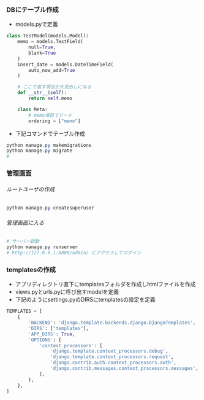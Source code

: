 ### DBにテーブル作成
- models.pyで定義
```python
class TestModel(models.Model):
    memo = models.TextField(
        null=True,
        blank=True
    )
    insert_date = models.DateTimeField(
        auto_now_add=True
    )

    # ここで返す項目が大見出しになる
    def __str__(self):
        return self.memo

    class Meta:
        # memo項目でソート
        ordering = ["memo"]
```

- 下記コマンドでテーブル作成
```powershell
python manage.py makemigrations
python manage.py migrate
# 
```

### 管理画面

###### ルートユーザの作成
```powershell
python manage.py createsuperuser
```
###### 管理画面に入る
```powershell
# サーバー起動
python manage.py runserver
# http://127.0.0.1:8000/admin/ にアクセスしてログイン
```

### templatesの作成
- アプリディレクトリ直下にtemplatesフォルダを作成しhtmlファイルを作成
- views.pyとurls.pyに呼び出すmodelを定義
- 下記のようにsettings.pyのDIRSにtemplatesの設定を定義
```python
TEMPLATES = [
    {
        'BACKEND': 'django.template.backends.django.DjangoTemplates',
        'DIRS': ["templates"],
        'APP_DIRS': True,
        'OPTIONS': {
            'context_processors': [
                'django.template.context_processors.debug',
                'django.template.context_processors.request',
                'django.contrib.auth.context_processors.auth',
                'django.contrib.messages.context_processors.messages',
            ],
        },
    },
]
```
